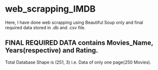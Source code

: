 # web_scrapping_IMDB
Here, I have done web scrapping using Beautiful Soup only and final required data stored in .db and .csv file.
## FINAL REQUIRED DATA contains Movies_Name, Years(respective) and Rating. 
Total Database Shape is (251, 3) i.e. Data of only one page(250 Movies).
